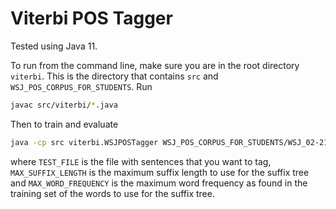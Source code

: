 # Viterbi POS Tagger

Tested using Java 11.

To run from the command line, make sure you are in the root directory `viterbi`. This is the directory that contains `src` and `WSJ_POS_CORPUS_FOR_STUDENTS`.
Run

```bash
javac src/viterbi/*.java
```

Then to train and evaluate

```bash
java -cp src viterbi.WSJPOSTagger WSJ_POS_CORPUS_FOR_STUDENTS/WSJ_02-21.pos TEST_FILE MAX_SUFFIX_LENGTH MAX_WORD_FREQUENCY
```

where `TEST_FILE` is the file with sentences that you want to tag, `MAX_SUFFIX_LENGTH` is the maximum suffix length to use for the suffix tree and
`MAX_WORD_FREQUENCY` is the maximum word frequency as found in the training set of the words to use for the suffix tree.